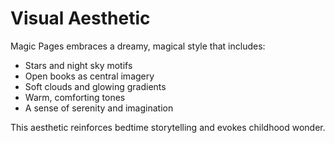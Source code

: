 # Visual Aesthetic

Magic Pages embraces a dreamy, magical style that includes:

- Stars and night sky motifs
- Open books as central imagery
- Soft clouds and glowing gradients
- Warm, comforting tones
- A sense of serenity and imagination

This aesthetic reinforces bedtime storytelling and evokes childhood wonder.
